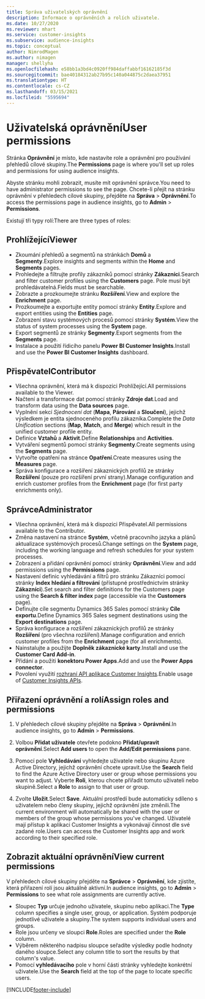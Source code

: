 ```yaml
---
title: Správa uživatelských oprávnění
description: Informace o oprávněních a rolích uživatele.
ms.date: 10/27/2020
ms.reviewer: mhart
ms.service: customer-insights
ms.subservice: audience-insights
ms.topic: conceptual
author: NimrodMagen
ms.author: nimagen
manager: shellyha
ms.openlocfilehash: e58bb1a3bd4c0920ff984daffabbf16162185f3d
ms.sourcegitcommit: bae40184312ab27b95c140a044875c2daea37951
ms.translationtype: HT
ms.contentlocale: cs-CZ
ms.lasthandoff: 03/15/2021
ms.locfileid: "5595694"
---
```

# <a name="user-permissions"></a><span data-ttu-id="3db71-103">Uživatelská oprávnění</span><span class="sxs-lookup"><span data-stu-id="3db71-103">User permissions</span></span>

<span data-ttu-id="3db71-104">Stránka **Oprávnění** je místo, kde nastavíte role a oprávnění pro používání přehledů cílové skupiny.</span><span class="sxs-lookup"><span data-stu-id="3db71-104">The **Permissions** page is where you'll set up roles and permissions for using audience insights.</span></span>

<span data-ttu-id="3db71-105">Abyste stránku mohli zobrazit, musíte mít oprávnění správce.</span><span class="sxs-lookup"><span data-stu-id="3db71-105">You need to have administrator permissions to see the page.</span></span> <span data-ttu-id="3db71-106">Chcete-li přejít na stránku oprávnění v přehledech cílové skupiny, přejděte na **Správa** > **Oprávnění**.</span><span class="sxs-lookup"><span data-stu-id="3db71-106">To access the permissions page in audience insights, go to **Admin** > **Permissions**.</span></span>

<span data-ttu-id="3db71-107">Existují tři typy rolí:</span><span class="sxs-lookup"><span data-stu-id="3db71-107">There are three types of roles:</span></span>

## <a name="viewer"></a><span data-ttu-id="3db71-108">Prohlížející</span><span class="sxs-lookup"><span data-stu-id="3db71-108">Viewer</span></span>

- <span data-ttu-id="3db71-109">Zkoumání přehledů a segmentů na stránkách **Domů** a **Segmenty**.</span><span class="sxs-lookup"><span data-stu-id="3db71-109">Explore insights and segments within the **Home** and **Segments** pages.</span></span>
- <span data-ttu-id="3db71-110">Prohledejte a filtrujte profily zákazníků pomocí stránky **Zákazníci**.</span><span class="sxs-lookup"><span data-stu-id="3db71-110">Search and filter customer profiles using the **Customers** page.</span></span> <span data-ttu-id="3db71-111">Pole musí být prohledávatelná.</span><span class="sxs-lookup"><span data-stu-id="3db71-111">Fields must be searchable.</span></span>
- <span data-ttu-id="3db71-112">Zobrazte a prozkoumejte stránku **Rozšíření**.</span><span class="sxs-lookup"><span data-stu-id="3db71-112">View and explore the **Enrichment** page.</span></span>
- <span data-ttu-id="3db71-113">Prozkoumejte a exportujte entity pomocí stránky **Entity**.</span><span class="sxs-lookup"><span data-stu-id="3db71-113">Explore and export entities using the **Entities** page.</span></span>
- <span data-ttu-id="3db71-114">Zobrazení stavu systémových procesů pomocí stránky **Systém**.</span><span class="sxs-lookup"><span data-stu-id="3db71-114">View the status of system processes  using the **System** page.</span></span>
- <span data-ttu-id="3db71-115">Export segmentů ze stránky **Segmenty**.</span><span class="sxs-lookup"><span data-stu-id="3db71-115">Export segments from the **Segments** page.</span></span>
- <span data-ttu-id="3db71-116">Instalace a použití řídicího panelu **Power BI Customer Insights**.</span><span class="sxs-lookup"><span data-stu-id="3db71-116">Install and use the **Power BI Customer Insights** dashboard.</span></span>

## <a name="contributor"></a><span data-ttu-id="3db71-117">Přispěvatel</span><span class="sxs-lookup"><span data-stu-id="3db71-117">Contributor</span></span>

- <span data-ttu-id="3db71-118">Všechna oprávnění, která má k dispozici Prohlížející.</span><span class="sxs-lookup"><span data-stu-id="3db71-118">All permissions available to the Viewer.</span></span>
- <span data-ttu-id="3db71-119">Načtení a transformace dat pomocí stránky **Zdroje dat**.</span><span class="sxs-lookup"><span data-stu-id="3db71-119">Load and transform data using the **Data sources** page.</span></span>
- <span data-ttu-id="3db71-120">Vyplnění sekcí *Sjednocení dat* (**Mapa**, **Párování** a **Sloučení**), jejichž výsledkem je entita sjednoceného profilu zákazníka.</span><span class="sxs-lookup"><span data-stu-id="3db71-120">Complete the *Data Unification* sections (**Map**, **Match**, and **Merge**) which result in the unified customer profile entity.</span></span>
- <span data-ttu-id="3db71-121">Definice **Vztahů** a **Aktivit**.</span><span class="sxs-lookup"><span data-stu-id="3db71-121">Define **Relationships** and **Activities**.</span></span>
- <span data-ttu-id="3db71-122">Vytváření segmentů pomocí stránky **Segmenty**.</span><span class="sxs-lookup"><span data-stu-id="3db71-122">Create segments using the **Segments** page.</span></span>
- <span data-ttu-id="3db71-123">Vytvořte opatření na stránce **Opatření**.</span><span class="sxs-lookup"><span data-stu-id="3db71-123">Create measures using the **Measures** page.</span></span>
- <span data-ttu-id="3db71-124">Správa konfigurace a rozšíření zákaznických profilů ze stránky **Rozšíření** (pouze pro rozšíření první strany).</span><span class="sxs-lookup"><span data-stu-id="3db71-124">Manage configuration and enrich customer profiles from the **Enrichment** page (for first party enrichments only).</span></span>

## <a name="administrator"></a><span data-ttu-id="3db71-125">Správce</span><span class="sxs-lookup"><span data-stu-id="3db71-125">Administrator</span></span>

- <span data-ttu-id="3db71-126">Všechna oprávnění, která má k dispozici Přispěvatel.</span><span class="sxs-lookup"><span data-stu-id="3db71-126">All permissions available to the Contributor.</span></span>
- <span data-ttu-id="3db71-127">Změna nastavení na stránce **Systém**, včetně pracovního jazyka a plánů aktualizace systémových procesů.</span><span class="sxs-lookup"><span data-stu-id="3db71-127">Change settings on the **System** page, including the working language and refresh schedules for your system processes.</span></span>
- <span data-ttu-id="3db71-128">Zobrazení a přidání oprávnění pomocí stránky **Oprávnění**.</span><span class="sxs-lookup"><span data-stu-id="3db71-128">View and add permissions using the **Permissions** page.</span></span>
- <span data-ttu-id="3db71-129">Nastavení definic vyhledávání a filtrů pro stránku Zákazníci pomocí stránky **Index hledání a filtrování** (přístupné prostřednictvím stránky **Zákazníci**).</span><span class="sxs-lookup"><span data-stu-id="3db71-129">Set search and filter definitions for the Customers page using the **Search & filter index** page (accessible via the **Customers** page).</span></span>
- <span data-ttu-id="3db71-130">Definujte cíle segmentu Dynamics 365 Sales pomocí stránky **Cíle exportu**.</span><span class="sxs-lookup"><span data-stu-id="3db71-130">Define Dynamics 365 Sales segment destinations using the **Export destinations** page.</span></span>
- <span data-ttu-id="3db71-131">Správa konfigurace a rozšíření zákaznických profilů ze stránky **Rozšíření** (pro všechna rozšíření).</span><span class="sxs-lookup"><span data-stu-id="3db71-131">Manage configuration and enrich customer profiles from the **Enrichment** page (for all enrichments).</span></span>
- <span data-ttu-id="3db71-132">Nainstalujte a použijte **Doplněk zákaznické karty**.</span><span class="sxs-lookup"><span data-stu-id="3db71-132">Install and use the **Customer Card Add-in**.</span></span>
- <span data-ttu-id="3db71-133">Přidání a použiti **konektoru Power Apps**.</span><span class="sxs-lookup"><span data-stu-id="3db71-133">Add and use the **Power Apps connector**.</span></span>
- <span data-ttu-id="3db71-134">Povolení využití [rozhraní API aplikace Customer Insights](apis.md).</span><span class="sxs-lookup"><span data-stu-id="3db71-134">Enable usage of [Customer Insights APIs](apis.md).</span></span>

## <a name="assign-roles-and-permissions"></a><span data-ttu-id="3db71-135">Přiřazení oprávnění a rolí</span><span class="sxs-lookup"><span data-stu-id="3db71-135">Assign roles and permissions</span></span>

1. <span data-ttu-id="3db71-136">V přehledech cílové skupiny přejděte na **Správa** > **Oprávnění**.</span><span class="sxs-lookup"><span data-stu-id="3db71-136">In audience insights, go to **Admin** > **Permissions**.</span></span>

1. <span data-ttu-id="3db71-137">Volbou **Přidat uživatele** otevřete podokno **Přidat/upravit oprávnění**.</span><span class="sxs-lookup"><span data-stu-id="3db71-137">Select **Add users** to open the **Add/Edit permissions** pane.</span></span>

1. <span data-ttu-id="3db71-138">Pomocí pole **Vyhledávání** vyhledejte uživatele nebo skupinu Azure Active Directory, jejichž oprávnění chcete upravit.</span><span class="sxs-lookup"><span data-stu-id="3db71-138">Use the **Search** field to find the Azure Active Directory user or group whose permissions you want to adjust.</span></span> <span data-ttu-id="3db71-139">Vyberte **Roli**, kterou chcete přiřadit tomuto uživateli nebo skupině.</span><span class="sxs-lookup"><span data-stu-id="3db71-139">Select a **Role** to assign to that user or group.</span></span>

1. <span data-ttu-id="3db71-140">Zvolte **Uložit**.</span><span class="sxs-lookup"><span data-stu-id="3db71-140">Select **Save**.</span></span> <span data-ttu-id="3db71-141">Aktuální prostředí bude automaticky sdíleno s uživatelem nebo členy skupiny, jejichž oprávnění jste změnili.</span><span class="sxs-lookup"><span data-stu-id="3db71-141">The current environment will automatically be shared with the user or members of the group whose permissions you've changed.</span></span> <span data-ttu-id="3db71-142">Uživatelé mají přístup k aplikaci Customer Insights a vykonávají činnost dle své zadané role.</span><span class="sxs-lookup"><span data-stu-id="3db71-142">Users can access the Customer Insights app and work according to their specified role.</span></span>

## <a name="view-current-permissions"></a><span data-ttu-id="3db71-143">Zobrazit aktuální oprávnění</span><span class="sxs-lookup"><span data-stu-id="3db71-143">View current permissions</span></span>

<span data-ttu-id="3db71-144">V přehledech cílové skupiny přejděte na **Správce** > **Oprávnění**, kde zjistíte, která přiřazení rolí jsou aktuálně aktivní.</span><span class="sxs-lookup"><span data-stu-id="3db71-144">In audience insights, go to **Admin** > **Permissions** to see what role assignments are currently active.</span></span>

- <span data-ttu-id="3db71-145">Sloupec **Typ** určuje jednoho uživatele, skupinu nebo aplikaci.</span><span class="sxs-lookup"><span data-stu-id="3db71-145">The **Type** column specifies a single user, group, or application.</span></span> <span data-ttu-id="3db71-146">Systém podporuje jednotlivé uživatele a skupiny.</span><span class="sxs-lookup"><span data-stu-id="3db71-146">The system supports individual users and groups.</span></span>
- <span data-ttu-id="3db71-147">Role jsou určeny ve sloupci **Role**.</span><span class="sxs-lookup"><span data-stu-id="3db71-147">Roles are specified under the **Role** column.</span></span>
- <span data-ttu-id="3db71-148">Výběrem některého nadpisu sloupce seřadíte výsledky podle hodnoty daného sloupce.</span><span class="sxs-lookup"><span data-stu-id="3db71-148">Select any column title to sort the results by that column's value.</span></span>
- <span data-ttu-id="3db71-149">Pomocí **vyhledávacího** pole v horní části stránky vyhledejte konkrétní uživatele.</span><span class="sxs-lookup"><span data-stu-id="3db71-149">Use the **Search** field at the top of the page to locate specific users.</span></span>


[!INCLUDE[footer-include](../includes/footer-banner.md)]